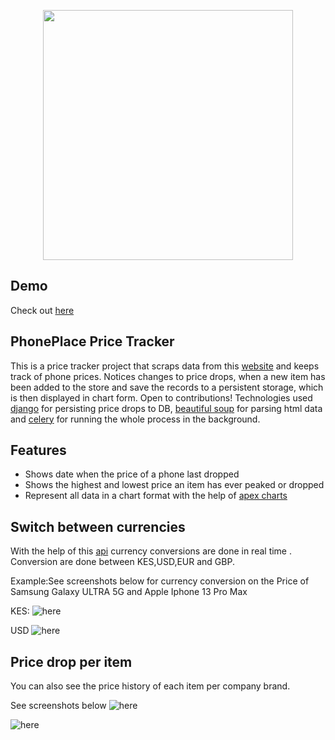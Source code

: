 <p align="center"><a href="https://price-tracker.webmelvin.me" target="_blank"><img src="https://price-tracker.webmelvin.me/price-tag.png" width="400"></a></p>

## Demo

Check out [here](https://price-tracker.webmelvin.me)

## PhonePlace Price Tracker

This is a price tracker project that scraps data from this [website](https://www.phoneplacekenya.com/) and keeps track of phone prices. Notices changes to price drops,
when a new item has been added to the store and save the records to a persistent storage, which
is then displayed in chart form. Open to contributions!
Technologies used [django](https://www.djangoproject.com/) for persisting price drops to DB, [beautiful soup](https://www.crummy.com/software/BeautifulSoup/bs4/doc/)
for parsing html data and [celery](https://docs.celeryq.dev/en/stable/) for running the whole process in the background.


## Features
- Shows date when the price of a phone last dropped
- Shows the highest and lowest price an item has ever peaked or dropped
- Represent all data in a chart format with the help of [apex charts](https://apexcharts.com/)

## Switch between currencies

With the help of this [api](https://api.exchangerate.host) currency conversions are done in real time
. Conversion are done between KES,USD,EUR and GBP.


Example:See screenshots below for currency conversion on the Price of Samsung Galaxy ULTRA 5G
and Apple Iphone 13 Pro Max

KES:
<img src="https://price-tracker.webmelvin.me/demo/switch-currency-one.png" alt="here">

USD
<img src="https://price-tracker.webmelvin.me/demo/switch-currency-two.png" alt="here">

## Price drop per item

You can also see the price history of each item per company brand.

See screenshots below
<img src="https://price-tracker.webmelvin.me/demo/dropdown-one.png" alt="here">

<img src="https://price-tracker.webmelvin.me/demo/dropdown-two.png" alt="here">

